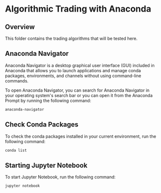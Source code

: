 # Algorithmic Trading with Anaconda

## Overview

This folder contains the trading algorithms that will be tested here.

## Anaconda Navigator

Anaconda Navigator is a desktop graphical user interface (GUI) included in Anaconda that allows you to launch applications and manage conda packages, environments, and channels without using command-line commands.

To open Anaconda Navigator, you can search for Anaconda Navigator in your operating system's search bar or you can open it from the Anaconda Prompt by running the following command:

```bash
anaconda-navigator
```

## Check Conda Packages

To check the conda packages installed in your current environment, run the following command:

```bash
conda list
```

## Starting Jupyter Notebook

To start Jupyter Notebook, run the following command:

```bash
jupyter notebook
```




